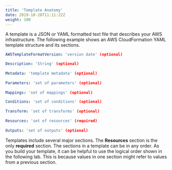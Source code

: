```yaml
---
title: 'Template Anatomy'
date: 2019-10-28T11:11:22Z
weight: 100
---
```


A template is a JSON or YAML formatted text file that describes your AWS infrastructure. The following example 
shows an AWS CloudFormation YAML template structure and its sections.

```yaml
AWSTemplateFormatVersion: 'version date' (optional)

Description: 'String' (optional)
  
Metadata: 'template metadata' (optional)   
  
Parameters: 'set of parameters' (optional)
    
Mappings: 'set of mappings' (optional)

Conditions: 'set of conditions' (optional)     
  
Transform: 'set of transforms' (optional) 
  
Resources: 'set of resources' (required)     
  
Outputs: 'set of outputs' (optional)
```

Templates include several major sections. The **Resources** section is the only **required** section. The sections in a 
template can be in any order. As you build your template, it can be helpful to use the logical order shown in 
the following lab. This is because values in one section might refer to values from a previous section.
